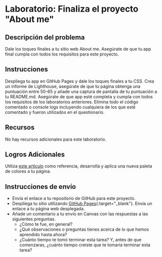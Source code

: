 ﻿# Laboratorio: Finaliza el proyecto "About me"

## Descripción del problema

Dale los toques finales a tu sitio web About me. Asegúrate de que tu app final cumpla con todos los requisitos para este proyecto.

## Instrucciones

Despliega tu app en GitHub Pages y dale los toques finales a tu CSS.  Crea un informe de Lighthouse, asegúrate de que tu página obtenga una puntuación entre 50-65 y añade una captura de pantalla de tu puntuación a tu README.md. Asegúrate de que app esté completa y cumpla con todos los requisitos de los laboratorios anteriores. Elimina todo el código comentado o console logs incluyendo cualquiera de los que esté comentado y fueron utilizados en el questionario.

## Recursos

No hay recursos adicionales para este laboratorio.

## Logros Adicionales

Utiliza [este artículo](https://www.smashingmagazine.com/2016/04/web-developer-guide-color/) como referencia, desarrolla y aplica una nueva paleta de colores a tu página.

## Instrucciones de envío

- Envía el enlace a tu repositorio de GitHub para este proyecto.
- Despliega tu sitio utilizando [GitHub Pages](https://docs.github.com/en/pages/getting-started-with-github-pages/creating-a-github-pages-site#creating-your-site){:target="_blank"}.  Envía un enlace a tu página web desplegada.
- Añade un comentario a tu envío en Canvas con las respuestas a las siguientes preguntas.
  - ¿Cómo te fue, en general?
  - ¿Qué observaciones o preguntas tienes acerca de lo que hemos aprendido hasta ahora?
  - ¿Cuánto tiempo te tomó terminar esta tarea? Y, antes de que comenzaras, ¿cuánto tiempo creiste que te tomaría terminar esta tarea?
